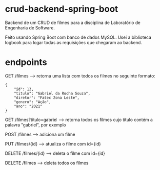 # crud-backend-spring-boot

Backend de um CRUD de filmes para a disciplina de Laboratório de Engenharia de Software.

Feito usando Spring Boot com banco de dados MySQL. Usei a biblioteca logbook para logar todas as requisições que chegaram ao backend.

# endpoints

GET /filmes --> retorna uma lista com todos os filmes no seguinte formato:

    {
        "id": 13,
        "titulo": "Gabriel da Rocha Souza",
        "diretor": "Fatec Zona Leste",
        "genero": "Ação",
        "ano": "2021"
    }

GET /filmes?titulo=gabriel --> retorna todos os filmes cujo título contém a palavra "gabriel", por exemplo

POST /filmes --> adiciona um filme

PUT /filmes/{id} --> atualiza o filme com id={id}

DELETE /filmes/{id} --> deleta o filme com id={id}

DELETE /filmes --> deleta todos os filmes
